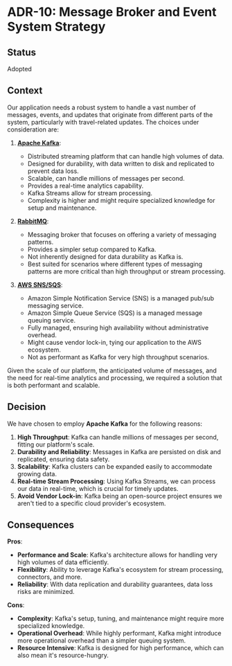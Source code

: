 # ADR-10: Message Broker and Event System Strategy

## Status

Adopted

## Context

Our application needs a robust system to handle a vast number of messages, events, and updates that originate from different parts of the system, particularly with travel-related updates. The choices under consideration are:

1. **[Apache Kafka](https://kafka.apache.org/)**:
    - Distributed streaming platform that can handle high volumes of data.
    - Designed for durability, with data written to disk and replicated to prevent data loss.
    - Scalable, can handle millions of messages per second.
    - Provides a real-time analytics capability.
    - Kafka Streams allow for stream processing.
    - Complexity is higher and might require specialized knowledge for setup and maintenance.

2. **[RabbitMQ](https://www.rabbitmq.com/)**:
    - Messaging broker that focuses on offering a variety of messaging patterns.
    - Provides a simpler setup compared to Kafka.
    - Not inherently designed for data durability as Kafka is.
    - Best suited for scenarios where different types of messaging patterns are more critical than high throughput or stream processing.

3. **[AWS SNS/SQS](https://aws.amazon.com/sns/)**:
    - Amazon Simple Notification Service (SNS) is a managed pub/sub messaging service.
    - Amazon Simple Queue Service (SQS) is a managed message queuing service.
    - Fully managed, ensuring high availability without administrative overhead.
    - Might cause vendor lock-in, tying our application to the AWS ecosystem.
    - Not as performant as Kafka for very high throughput scenarios.

Given the scale of our platform, the anticipated volume of messages, and the need for real-time analytics and processing, we required a solution that is both performant and scalable.

## Decision

We have chosen to employ **Apache Kafka** for the following reasons:

1. **High Throughput**: Kafka can handle millions of messages per second, fitting our platform's scale.
2. **Durability and Reliability**: Messages in Kafka are persisted on disk and replicated, ensuring data safety.
3. **Scalability**: Kafka clusters can be expanded easily to accommodate growing data.
4. **Real-time Stream Processing**: Using Kafka Streams, we can process our data in real-time, which is crucial for timely updates.
5. **Avoid Vendor Lock-in**: Kafka being an open-source project ensures we aren't tied to a specific cloud provider's ecosystem.

## Consequences

**Pros**:

- **Performance and Scale**: Kafka's architecture allows for handling very high volumes of data efficiently.
- **Flexibility**: Ability to leverage Kafka's ecosystem for stream processing, connectors, and more.
- **Reliability**: With data replication and durability guarantees, data loss risks are minimized.

**Cons**:

- **Complexity**: Kafka's setup, tuning, and maintenance might require more specialized knowledge.
- **Operational Overhead**: While highly performant, Kafka might introduce more operational overhead than a simpler queuing system.
- **Resource Intensive**: Kafka is designed for high performance, which can also mean it's resource-hungry.
